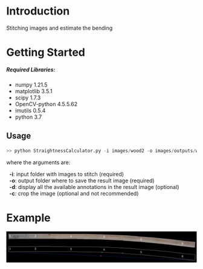 # Introduction 
Stitching images and estimate the bending

# Getting Started

##### Required Libraries:
- numpy 1.21.5
- matplotlib 3.5.1
- scipy 1.7.3
- OpenCV-python 4.5.5.62
- imutils 0.5.4
- python 3.7

## Usage

``` python
>> python StraightnessCalculator.py -i images/wood2 -o images/outputs/wood.png -d false
```

where the arguments are:

&nbsp; **-i**: input folder with images to stitch (required)  
&nbsp; **-o**: output folder where to save the result image (required)  
&nbsp; **-d**: display all the available annotations in the result image (optional)  
&nbsp; **-c**: crop the image (optional and not recommended)  

# Example

![results](https://raw.githubusercontent.com/chacoff/Straightness/master/images/outputs/Figure_1.png)
